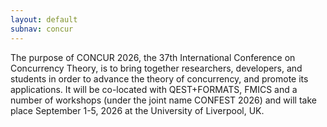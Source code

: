 ```yaml
---
layout: default
subnav: concur
---
```



The purpose of CONCUR 2026, the 37th International Conference on Concurrency Theory, is to bring together researchers, developers, and students in order to advance the theory of concurrency, and promote its applications. It will be co-located with QEST+FORMATS, FMICS and a number of workshops (under the joint name CONFEST 2026) and will take place September 1-5, 2026 at the University of Liverpool, UK.
